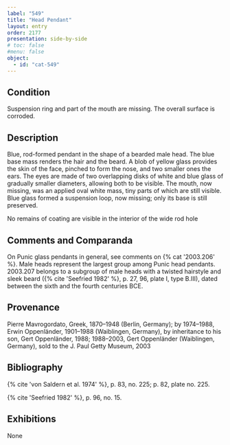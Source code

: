 ```yaml
---
label: "549"
title: "Head Pendant"
layout: entry
order: 2177
presentation: side-by-side
# toc: false
#menu: false 
object:
  - id: "cat-549"
---
```


## Condition

Suspension ring and part of the mouth are missing. The overall surface is corroded.

## Description

Blue, rod-formed pendant in the shape of a bearded male head. The blue base mass renders the hair and the beard. A blob of yellow glass provides the skin of the face, pinched to form the nose, and two smaller ones the ears. The eyes are made of two overlapping disks of white and blue glass of gradually smaller diameters, allowing both to be visible. The mouth, now missing, was an applied oval white mass, tiny parts of which are still visible. Blue glass formed a suspension loop, now missing; only its base is still preserved.

No remains of coating are visible in the interior of the wide rod hole

## Comments and Comparanda

On Punic glass pendants in general, see comments on {% cat '2003.206' %}. Male heads represent the largest group among Punic head pendants. 2003.207 belongs to a subgroup of male heads with a twisted hairstyle and sleek beard ({% cite 'Seefried 1982' %}, p. 27, 96, plate I, type B.III), dated between the sixth and the fourth centuries BCE.

## Provenance

Pierre Mavrogordato, Greek, 1870–1948 (Berlin, Germany); by 1974–1988, Erwin Oppenländer, 1901–1988 (Waiblingen, Germany), by inheritance to his son, Gert Oppenländer, 1988; 1988–2003, Gert Oppenländer (Waiblingen, Germany), sold to the J. Paul Getty Museum, 2003

## Bibliography

{% cite 'von Saldern et al. 1974' %}, p. 83, no. 225; p. 82, plate no. 225.

{% cite 'Seefried 1982' %}, p. 96, no. 15.

## Exhibitions

None
